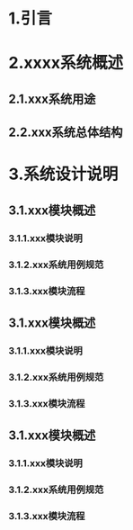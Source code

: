 
# **1.引言**

# **2.xxxx系统概述**

## **2.1.xxx系统用途**
## **2.2.xxx系统总体结构**

# **3.系统设计说明**

## **3.1.xxx模块概述**

### **3.1.1.xxx模块说明**

### **3.1.2.xxx系统用例规范**

### **3.1.3.xxx模块流程**

## **3.1.xxx模块概述**

### **3.1.1.xxx模块说明**

### **3.1.2.xxx系统用例规范**

### **3.1.3.xxx模块流程**

## **3.1.xxx模块概述**

### **3.1.1.xxx模块说明**

### **3.1.2.xxx系统用例规范**

### **3.1.3.xxx模块流程**